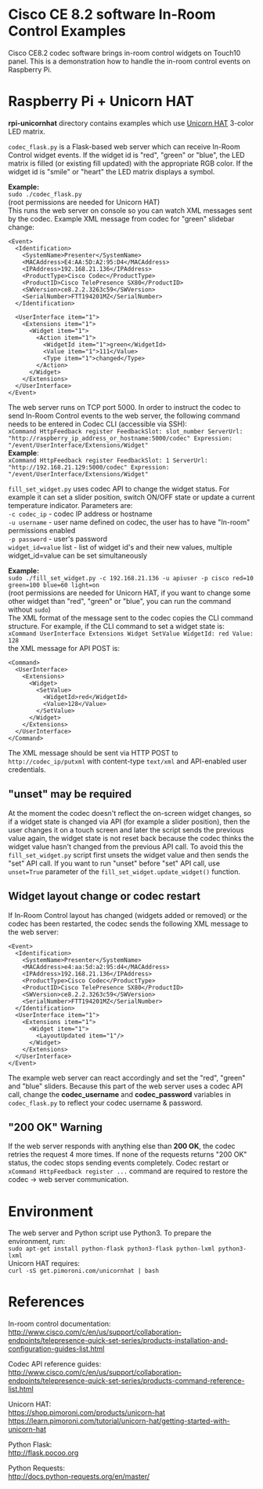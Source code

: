 # Cisco CE 8.2 software In-Room Control Examples
Cisco CE8.2 codec software brings in-room control widgets on Touch10 panel. This is a demonstration how to handle the in-room control events on Raspberry Pi.

# Raspberry Pi + Unicorn HAT
**rpi-unicornhat** directory contains examples which use [Unicorn HAT](https://shop.pimoroni.com/products/unicorn-hat) 3-color LED matrix. 

`codec_flask.py` is a Flask-based web server which can receive In-Room Control widget events. If the widget id is "red", "green" or "blue", the LED matrix is filled (or existing fill updated) with the appropriate RGB color. If the widget id is "smile" or "heart" the LED matrix displays a symbol.

**Example:**  
`sudo ./codec_flask.py`  
(root permissions are needed for Unicorn HAT)  
This runs the web server on console so you can watch XML messages sent by the codec. Example XML message from codec for "green" slidebar change:  
```
<Event>
  <Identification>
    <SystemName>Presenter</SystemName>
    <MACAddress>E4:AA:5D:A2:95:D4</MACAddress>
    <IPAddress>192.168.21.136</IPAddress>
    <ProductType>Cisco Codec</ProductType>
    <ProductID>Cisco TelePresence SX80</ProductID>
    <SWVersion>ce8.2.2.3263c59</SWVersion>
    <SerialNumber>FTT194201MZ</SerialNumber>
  </Identification>

  <UserInterface item="1">
    <Extensions item="1">
      <Widget item="1">
        <Action item="1">
          <WidgetId item="1">green</WidgetId>
          <Value item="1">111</Value>
          <Type item="1">changed</Type>
        </Action>
      </Widget>
    </Extensions>
  </UserInterface>
</Event>
```

The web server runs on TCP port 5000. In order to instruct the codec to send In-Room Control events to the web server, the following command needs to be entered in Codec CLI (accessible via SSH):  
`xCommand HttpFeedback register FeedbackSlot: slot_number ServerUrl: "http://raspberry_ip_address_or_hostname:5000/codec" Expression: "/event/UserInterface/Extensions/Widget"`  
**Example**:  
`xCommand HttpFeedback register FeedbackSlot: 1 ServerUrl: "http://192.168.21.129:5000/codec" Expression: "/event/UserInterface/Extensions/Widget"`  

`fill_set_widget.py` uses codec API to change the widget status. For example it can set a slider position, switch ON/OFF state or update a current temperature indicator. Parameters are:  
`-c codec_ip` - codec IP address or hostname  
`-u username` - user name defined on codec, the user has to have "In-room" permissions enabled  
`-p password` - user's password  
`widget_id=value` list - list of widget id's and their new values, multiple widget_id=value can be set simultaneously  

**Example:**  
`sudo ./fill_set_widget.py -c 192.168.21.136 -u apiuser -p cisco red=10 green=100 blue=60 light=on`  
(root permissions are needed for Unicorn HAT, if you want to change some other widget than "red", "green" or "blue", you can run the command without `sudo`)  
The XML format of the message sent to the codec copies the CLI command structure. For example, if the CLI command to set a widget state is:  
`xCommand UserInterface Extensions Widget SetValue WidgetId: red Value: 128`  
the XML message for API POST is:  
```
<Command>
  <UserInterface>
    <Extensions>
      <Widget>
        <SetValue>
          <WidgetId>red</WidgetId>
          <Value>128</Value>
        </SetValue>
      </Widget>
    </Extensions>
  </UserInterface>
</Command>
```
The XML message should be sent via HTTP POST to `http://codec_ip/putxml` with content-type `text/xml` and API-enabled user credentials.

## "unset" may be required
At the moment the codec doesn't reflect the on-screen widget changes, so if a widget state is changed via API (for example a slider position), then the user changes it on a touch screen and later the script sends the previous value again, the widget state is not reset back because the codec thinks the widget value hasn't changed from the previous API call. To avoid this the `fill_set_widget.py` script first unsets the widget value and then sends the "set" API call. If you want to run "unset" before "set" API call, use `unset=True` parameter of the `fill_set_widget.update_widget()` function.

## Widget layout change or codec restart
If In-Room Control layout has changed (widgets added or removed) or the codec has been restarted, the codec sends the following XML message to the web server:  
```
<Event>
  <Identification>
    <SystemName>Presenter</SystemName>
    <MACAddress>e4:aa:5d:a2:95:d4</MACAddress>
    <IPAddress>192.168.21.136</IPAddress>
    <ProductType>Cisco Codec</ProductType>
    <ProductID>Cisco TelePresence SX80</ProductID>
    <SWVersion>ce8.2.2.3263c59</SWVersion>
    <SerialNumber>FTT194201MZ</SerialNumber>
  </Identification>
  <UserInterface item="1">
    <Extensions item="1">
      <Widget item="1">
        <LayoutUpdated item="1"/>
      </Widget>
    </Extensions>
  </UserInterface>
</Event>
```
The example web server can react accordingly and set the "red", "green" and "blue" sliders. Because this part of the web server uses a codec API call, change the **codec_username** and **codec_password** variables in `codec_flask.py` to reflect your codec username & password.

## "200 OK" Warning
If the web server responds with anything else than **200 OK**, the codec retries the request 4 more times. If none of the requests returns "200 OK" status, the codec stops sending events completely. Codec restart or `xCommand HttpFeedback register ...` command are required to restore the codec -> web server communication.

# Environment
The web server and Python script use Python3. To prepare the environment, run:  
`sudo apt-get install python-flask python3-flask python-lxml python3-lxml`  
Unicorn HAT requires:  
`curl -sS get.pimoroni.com/unicornhat | bash`

# References
In-room control documentation:  
http://www.cisco.com/c/en/us/support/collaboration-endpoints/telepresence-quick-set-series/products-installation-and-configuration-guides-list.html

Codec API reference guides:  
http://www.cisco.com/c/en/us/support/collaboration-endpoints/telepresence-quick-set-series/products-command-reference-list.html

Unicorn HAT:  
https://shop.pimoroni.com/products/unicorn-hat  
https://learn.pimoroni.com/tutorial/unicorn-hat/getting-started-with-unicorn-hat

Python Flask:  
http://flask.pocoo.org

Python Requests:  
http://docs.python-requests.org/en/master/
